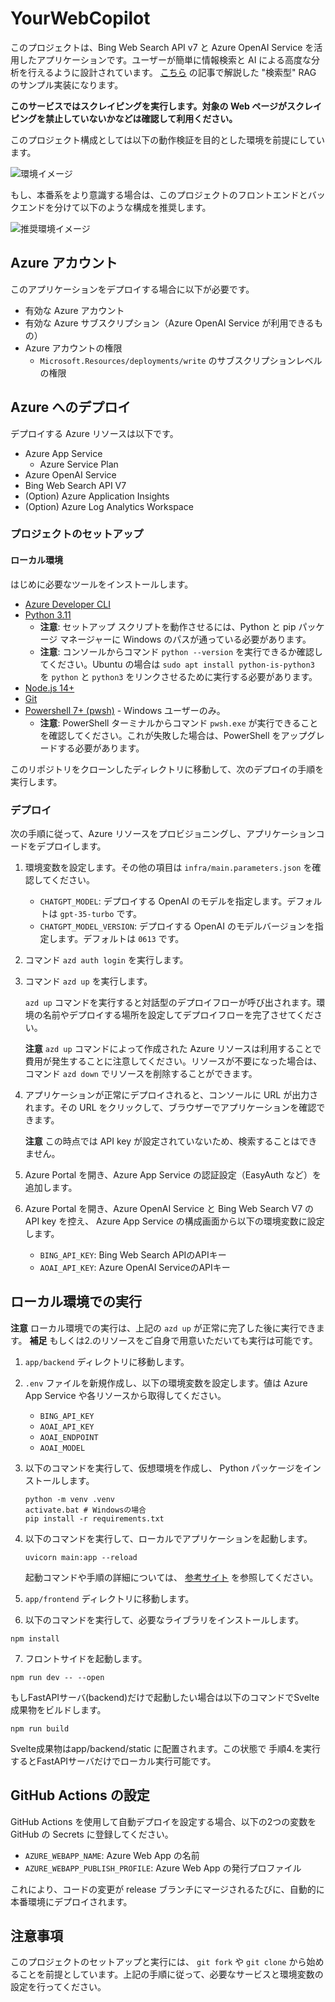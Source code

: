# YourWebCopilot

このプロジェクトは、Bing Web Search API v7 と Azure OpenAI Service を活用したアプリケーションです。ユーザーが簡単に情報検索と AI による高度な分析を行えるように設計されています。 [こちら](https://qiita.com/shyamagu/items/98fe60f6f81b744b97b1) の記事で解説した "検索型" RAG のサンプル実装になります。

**このサービスではスクレイピングを実行します。対象の Web ページがスクレイピングを禁止していないかなどは確認して利用ください。**

このプロジェクト構成としては以下の動作検証を目的とした環境を前提にしています。

![環境イメージ](asis.png)

もし、本番系をより意識する場合は、このプロジェクトのフロントエンドとバックエンドを分けて以下のような構成を推奨します。

![推奨環境イメージ](tobe.png)

## Azure アカウント

このアプリケーションをデプロイする場合に以下が必要です。

- 有効な Azure アカウント
- 有効な Azure サブスクリプション（Azure OpenAI Service が利用できるもの）
- Azure アカウントの権限
  - `Microsoft.Resources/deployments/write` のサブスクリプションレベルの権限

## Azure へのデプロイ

デプロイする Azure リソースは以下です。

- Azure App Service
  - Azure Service Plan
- Azure OpenAI Service
- Bing Web Search API V7
- (Option) Azure Application Insights
- (Option) Azure Log Analytics Workspace

### プロジェクトのセットアップ

#### ローカル環境

はじめに必要なツールをインストールします。

* [Azure Developer CLI](https://aka.ms/azure-dev/install)
* [Python 3.11](https://www.python.org/downloads/)
  * **注意**: セットアップ スクリプトを動作させるには、Python と pip パッケージ マネージャーに Windows のパスが通っている必要があります。
  * **注意**: コンソールからコマンド `python --version` を実行できるか確認してください。Ubuntu の場合は `sudo apt install python-is-python3` を `python` と `python3` をリンクさせるために実行する必要があります。
* [Node.js 14+](https://nodejs.org/en/download/)
* [Git](https://git-scm.com/downloads)
* [Powershell 7+ (pwsh)](https://github.com/powershell/powershell) - Windows ユーザーのみ。
  * **注意**: PowerShell ターミナルからコマンド `pwsh.exe` が実行できることを確認してください。これが失敗した場合は、PowerShell をアップグレードする必要があります。

このリポジトリをクローンしたディレクトリに移動して、次のデプロイの手順を実行します。

### デプロイ

次の手順に従って、Azure リソースをプロビジョニングし、アプリケーションコードをデプロイします。

1. 環境変数を設定します。その他の項目は `infra/main.parameters.json` を確認してください。
   - `CHATGPT_MODEL`: デプロイする OpenAI のモデルを指定します。デフォルトは `gpt-35-turbo` です。
   - `CHATGPT_MODEL_VERSION`: デプロイする OpenAI のモデルバージョンを指定します。デフォルトは `0613` です。
2. コマンド `azd auth login` を実行します。
3. コマンド `azd up` を実行します。

    `azd up` コマンドを実行すると対話型のデプロイフローが呼び出されます。環境の名前やデプロイする場所を設定してデプロイフローを完了させてください。

    **注意** `azd up` コマンドによって作成された Azure リソースは利用することで費用が発生することに注意してください。リソースが不要になった場合は、コマンド `azd down` でリソースを削除することができます。

4. アプリケーションが正常にデプロイされると、コンソールに URL が出力されます。その URL をクリックして、ブラウザーでアプリケーションを確認できます。

    **注意** この時点では API key が設定されていないため、検索することはできません。

5. Azure Portal を開き、Azure App Service の認証設定（EasyAuth など）を追加します。
6. Azure Portal を開き、Azure OpenAI Service と Bing Web Search V7 の API key を控え、 Azure App Service の構成画面から以下の環境変数に設定します。
   - `BING_API_KEY`: Bing Web Search APIのAPIキー
   - `AOAI_API_KEY`: Azure OpenAI ServiceのAPIキー

## ローカル環境での実行

**注意** ローカル環境での実行は、上記の `azd up` が正常に完了した後に実行できます。
**補足** もしくは2.のリソースをご自身で用意いただいても実行は可能です。

1. `app/backend` ディレクトリに移動します。
2. `.env` ファイルを新規作成し、以下の環境変数を設定します。値は Azure App Service や各リソースから取得してください。
   - `BING_API_KEY`
   - `AOAI_API_KEY`
   - `AOAI_ENDPOINT`
   - `AOAI_MODEL`
3. 以下のコマンドを実行して、仮想環境を作成し、 Python パッケージをインストールします。

    ```shell
    python -m venv .venv
    activate.bat # Windowsの場合
    pip install -r requirements.txt
    ```

4. 以下のコマンドを実行して、ローカルでアプリケーションを起動します。

    ```shell
    uvicorn main:app --reload
    ```

    起動コマンドや手順の詳細については、 [参考サイト](https://qiita.com/shyamagu/items/4fca59e47ae74b1ebaff) を参照してください。

5. `app/frontend` ディレクトリに移動します。
6. 以下のコマンドを実行して、必要なライブラリをインストールします。

  ```shell
  npm install
  ```

7. フロントサイドを起動します。
  ```shell
  npm run dev -- --open
  ```

もしFastAPIサーバ(backend)だけで起動したい場合は以下のコマンドでSvelte成果物をビルドします。
  ```shell
  npm run build
  ```

Svelte成果物はapp/backend/static に配置されます。この状態で 手順4.を実行するとFastAPIサーバだけでローカル実行可能です。


## GitHub Actions の設定

GitHub Actions を使用して自動デプロイを設定する場合、以下の2つの変数を GitHub の Secrets に登録してください。

- `AZURE_WEBAPP_NAME`: Azure Web App の名前
- `AZURE_WEBAPP_PUBLISH_PROFILE`: Azure Web App の発行プロファイル

これにより、コードの変更が release ブランチにマージされるたびに、自動的に本番環境にデプロイされます。

## 注意事項

このプロジェクトのセットアップと実行には、 `git fork` や `git clone` から始めることを前提としています。上記の手順に従って、必要なサービスと環境変数の設定を行ってください。